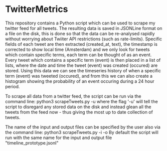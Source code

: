 # TwitterMetrics
This repository contains a Python script which can be used to scrape my twitter feed for all tweets.
The resulting data is saved in JSONLine format on a file on the disk, this is done so that the data can be re-analysed rapidly without worrying about Twiiter API restrictions (such as rate-limits).
Specific fields of each tweet are then extracted (created_at, text), the timestamp is corrected to show local time (Amsterdam) and we only look for tweets which contain specific terms, each term can be thought of as an event.
Every tweet which contains a specific term (event) is then placed in a list of lists, where the date and time the tweet (event) was created (occured) are stored.
Using this data we can see the timeseries history of when a specific term (event) was tweeted (occured), and from this we can also create a histogram showing the probability of an event occuring during a 24 hour period.

To scrape all data from a twitter feed, the script can be run via the command line: python3 scrapeTweets.py -u
where the flag '-u' will tell the script to disregard any stored data on the disk and instead glean all the tweets from the feed now - thus giving the most up to date collection of tweets.

The name of the input and output files can be specified by the user also via the command line: python3 scrapeTweets.py -i <inputfile> -o <outputfile>
By default the script will run with the same name for the input and output file "timeline_prototype.jsonl"
